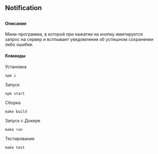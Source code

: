 ## Notification
##

#### Описание
Мини-программа, в которой при нажатии на кнопку имитируется запрос на сервер и всплывает уведомление об успешном сохранении либо ошибке.


#### Команды
Установка
```
npm i
```

Запуск
```
npm start
```

Сборка
```
make build
```

Запуск с Докере
```
make run
```

Тестирование
```
make test
```